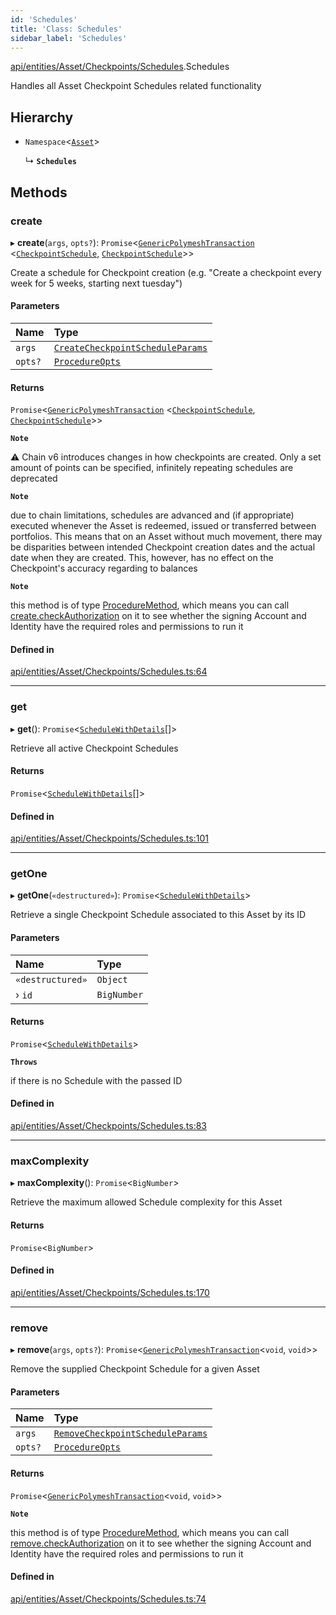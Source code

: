 ```yaml
---
id: 'Schedules'
title: 'Class: Schedules'
sidebar_label: 'Schedules'
---
```


[api/entities/Asset/Checkpoints/Schedules](../../../../../../modules/API/Entities/Asset/Checkpoints/Schedules/Schedules.md).Schedules

Handles all Asset Checkpoint Schedules related functionality

## Hierarchy

- `Namespace`\<[`Asset`](../../Asset.md)\>

  ↳ **`Schedules`**

## Methods

### create

▸ **create**(`args`, `opts?`): `Promise`\<[`GenericPolymeshTransaction`](../../../../../../modules/Types/Types.md#genericpolymeshtransaction) \<[`CheckpointSchedule`](../../../CheckpointSchedule/CheckpointSchedule.md), [`CheckpointSchedule`](../../../CheckpointSchedule/CheckpointSchedule.md)\>\>

Create a schedule for Checkpoint creation (e.g. "Create a checkpoint every week for 5 weeks, starting next tuesday")

#### Parameters

| Name    | Type                                                                                                                                                   |
| :------ | :----------------------------------------------------------------------------------------------------------------------------------------------------- |
| `args`  | [`CreateCheckpointScheduleParams`](../../../../../../interfaces/API/Procedures/Types/CreateCheckpointScheduleParams/CreateCheckpointScheduleParams.md) |
| `opts?` | [`ProcedureOpts`](../../../../../../interfaces/Types/ProcedureOpts/ProcedureOpts.md)                                                                   |

#### Returns

`Promise`\<[`GenericPolymeshTransaction`](../../../../../../modules/Types/Types.md#genericpolymeshtransaction) \<[`CheckpointSchedule`](../../../CheckpointSchedule/CheckpointSchedule.md), [`CheckpointSchedule`](../../../CheckpointSchedule/CheckpointSchedule.md)\>\>

**`Note`**

⚠️ Chain v6 introduces changes in how checkpoints are created. Only a set amount of points can be specified, infinitely repeating schedules are deprecated

**`Note`**

due to chain limitations, schedules are advanced and (if appropriate) executed whenever the Asset is
redeemed, issued or transferred between portfolios. This means that on an Asset without much movement, there may be disparities between intended Checkpoint creation dates
and the actual date when they are created. This, however, has no effect on the Checkpoint's accuracy regarding to balances

**`Note`**

this method is of type [ProcedureMethod](../../../../../../interfaces/Types/ProcedureMethod/ProcedureMethod.md), which means you can call [create.checkAuthorization](../../../../../../interfaces/Types/ProcedureMethod/ProcedureMethod.md#checkauthorization)
on it to see whether the signing Account and Identity have the required roles and permissions to run it

#### Defined in

[api/entities/Asset/Checkpoints/Schedules.ts:64](https://github.com/PolymeshAssociation/polymesh-sdk/blob/2d3ac2aea/src/api/entities/Asset/Checkpoints/Schedules.ts#L64)

---

### get

▸ **get**(): `Promise`\<[`ScheduleWithDetails`](../../../../../../interfaces/Types/ScheduleWithDetails/ScheduleWithDetails.md)[]\>

Retrieve all active Checkpoint Schedules

#### Returns

`Promise`\<[`ScheduleWithDetails`](../../../../../../interfaces/Types/ScheduleWithDetails/ScheduleWithDetails.md)[]\>

#### Defined in

[api/entities/Asset/Checkpoints/Schedules.ts:101](https://github.com/PolymeshAssociation/polymesh-sdk/blob/2d3ac2aea/src/api/entities/Asset/Checkpoints/Schedules.ts#L101)

---

### getOne

▸ **getOne**(`«destructured»`): `Promise`\<[`ScheduleWithDetails`](../../../../../../interfaces/Types/ScheduleWithDetails/ScheduleWithDetails.md)\>

Retrieve a single Checkpoint Schedule associated to this Asset by its ID

#### Parameters

| Name             | Type        |
| :--------------- | :---------- |
| `«destructured»` | `Object`    |
| › `id`           | `BigNumber` |

#### Returns

`Promise`\<[`ScheduleWithDetails`](../../../../../../interfaces/Types/ScheduleWithDetails/ScheduleWithDetails.md)\>

**`Throws`**

if there is no Schedule with the passed ID

#### Defined in

[api/entities/Asset/Checkpoints/Schedules.ts:83](https://github.com/PolymeshAssociation/polymesh-sdk/blob/2d3ac2aea/src/api/entities/Asset/Checkpoints/Schedules.ts#L83)

---

### maxComplexity

▸ **maxComplexity**(): `Promise`\<`BigNumber`\>

Retrieve the maximum allowed Schedule complexity for this Asset

#### Returns

`Promise`\<`BigNumber`\>

#### Defined in

[api/entities/Asset/Checkpoints/Schedules.ts:170](https://github.com/PolymeshAssociation/polymesh-sdk/blob/2d3ac2aea/src/api/entities/Asset/Checkpoints/Schedules.ts#L170)

---

### remove

▸ **remove**(`args`, `opts?`): `Promise`\<[`GenericPolymeshTransaction`](../../../../../../modules/Types/Types.md#genericpolymeshtransaction)\<`void`, `void`\>\>

Remove the supplied Checkpoint Schedule for a given Asset

#### Parameters

| Name    | Type                                                                                                                                                   |
| :------ | :----------------------------------------------------------------------------------------------------------------------------------------------------- |
| `args`  | [`RemoveCheckpointScheduleParams`](../../../../../../interfaces/API/Procedures/Types/RemoveCheckpointScheduleParams/RemoveCheckpointScheduleParams.md) |
| `opts?` | [`ProcedureOpts`](../../../../../../interfaces/Types/ProcedureOpts/ProcedureOpts.md)                                                                   |

#### Returns

`Promise`\<[`GenericPolymeshTransaction`](../../../../../../modules/Types/Types.md#genericpolymeshtransaction)\<`void`, `void`\>\>

**`Note`**

this method is of type [ProcedureMethod](../../../../../../interfaces/Types/ProcedureMethod/ProcedureMethod.md), which means you can call [remove.checkAuthorization](../../../../../../interfaces/Types/ProcedureMethod/ProcedureMethod.md#checkauthorization)
on it to see whether the signing Account and Identity have the required roles and permissions to run it

#### Defined in

[api/entities/Asset/Checkpoints/Schedules.ts:74](https://github.com/PolymeshAssociation/polymesh-sdk/blob/2d3ac2aea/src/api/entities/Asset/Checkpoints/Schedules.ts#L74)
